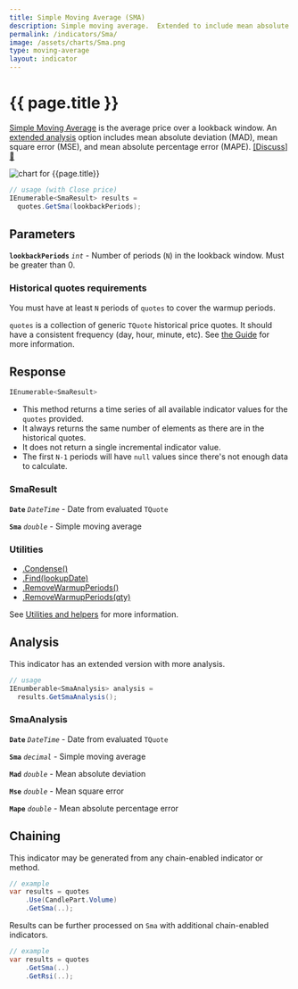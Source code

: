```yaml
---
title: Simple Moving Average (SMA)
description: Simple moving average.  Extended to include mean absolute deviation, mean square error, and mean absolute percentage error
permalink: /indicators/Sma/
image: /assets/charts/Sma.png
type: moving-average
layout: indicator
---
```


# {{ page.title }}

[Simple Moving Average](https://en.wikipedia.org/wiki/Moving_average#Simple_moving_average) is the average price over a lookback window.  An [extended analysis](#analysis) option includes mean absolute deviation (MAD), mean square error (MSE), and mean absolute percentage error (MAPE).
[[Discuss] :speech_balloon:]({{site.github.repository_url}}/discussions/240 "Community discussion about this indicator")

![chart for {{page.title}}]({{site.baseurl}}{{page.image}})

```csharp
// usage (with Close price)
IEnumerable<SmaResult> results =
  quotes.GetSma(lookbackPeriods);
```

## Parameters

**`lookbackPeriods`** _`int`_ - Number of periods (`N`) in the lookback window.  Must be greater than 0.

### Historical quotes requirements

You must have at least `N` periods of `quotes` to cover the warmup periods.

`quotes` is a collection of generic `TQuote` historical price quotes.  It should have a consistent frequency (day, hour, minute, etc).  See [the Guide]({{site.baseurl}}/guide/#historical-quotes) for more information.

## Response

```csharp
IEnumerable<SmaResult>
```

- This method returns a time series of all available indicator values for the `quotes` provided.
- It always returns the same number of elements as there are in the historical quotes.
- It does not return a single incremental indicator value.
- The first `N-1` periods will have `null` values since there's not enough data to calculate.

### SmaResult

**`Date`** _`DateTime`_ - Date from evaluated `TQuote`

**`Sma`** _`double`_ - Simple moving average

### Utilities

- [.Condense()]({{site.baseurl}}/utilities#condense)
- [.Find(lookupDate)]({{site.baseurl}}/utilities#find-indicator-result-by-date)
- [.RemoveWarmupPeriods()]({{site.baseurl}}/utilities#remove-warmup-periods)
- [.RemoveWarmupPeriods(qty)]({{site.baseurl}}/utilities#remove-warmup-periods)

See [Utilities and helpers]({{site.baseurl}}/utilities#utilities-for-indicator-results) for more information.

## Analysis

This indicator has an extended version with more analysis.

```csharp
// usage
IEnumberable<SmaAnalysis> analysis =
  results.GetSmaAnalysis();
```

### SmaAnalysis

**`Date`** _`DateTime`_ - Date from evaluated `TQuote`

**`Sma`** _`decimal`_ - Simple moving average

**`Mad`** _`double`_ - Mean absolute deviation

**`Mse`** _`double`_ - Mean square error

**`Mape`** _`double`_ - Mean absolute percentage error

## Chaining

This indicator may be generated from any chain-enabled indicator or method.

```csharp
// example
var results = quotes
    .Use(CandlePart.Volume)
    .GetSma(..);
```

Results can be further processed on `Sma` with additional chain-enabled indicators.

```csharp
// example
var results = quotes
    .GetSma(..)
    .GetRsi(..);
```
